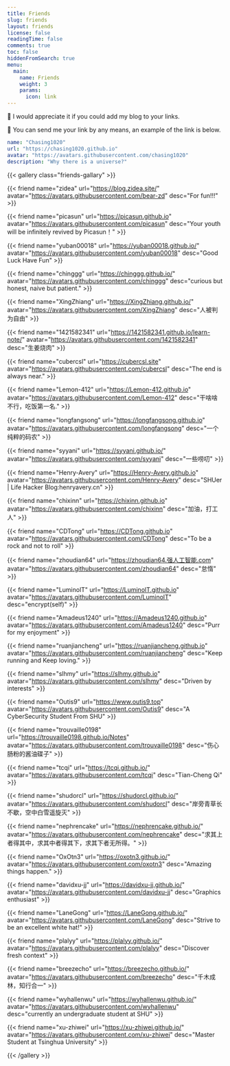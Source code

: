 ```yaml
---
title: Friends
slug: friends
layout: friends
license: false
readingTime: false
comments: true
toc: false
hiddenFromSearch: true
menu:
  main:
    name: Friends
    weight: 3
    params:
      icon: link
---
```



🔗 I would appreciate it if you could add my blog to your links.


🤩 You can send me your link by any means, an example of the link is below.

```yaml
name: "Chasing1020"
url: "https://chasing1020.github.io"
avatar: "https://avatars.githubusercontent.com/chasing1020"
description: "Why there is a universe?"
```

{{< gallery class="friends-gallary" >}}

{{< friend name="zidea" url="https://blog.zidea.site/" avatar="https://avatars.githubusercontent.com/bear-zd" desc="For fun!!!" >}}

{{< friend name="picasun" url="https://picasun.github.io" avatar="https://avatars.githubusercontent.com/picasun" desc="Your youth will be infinitely revived by Picasun！" >}}


{{< friend name="yuban00018" url="https://yuban00018.github.io/" avatar="https://avatars.githubusercontent.com/yuban00018" desc="Good Luck Have Fun" >}}

{{< friend name="chinggg" url="https://chinggg.github.io/" avatar="https://avatars.githubusercontent.com/chinggg" desc="curious but honest, naive but patient." >}}

{{< friend name="XingZhiang" url="https://XingZhiang.github.io/" avatar="https://avatars.githubusercontent.com/XingZhiang" desc="人被判为自由" >}}

{{< friend name="1421582341" url="https://1421582341.github.io/learn-note/" avatar="https://avatars.githubusercontent.com/1421582341" desc="生姜烧肉" >}}

{{< friend name="cubercsl" url="https://cubercsl.site" avatar="https://avatars.githubusercontent.com/cubercsl" desc="The end is always near." >}}

{{< friend name="Lemon-412" url="https://Lemon-412.github.io" avatar="https://avatars.githubusercontent.com/Lemon-412" desc="干啥啥不行，吃饭第一名." >}}

{{< friend name="longfangsong" url="https://longfangsong.github.io" avatar="https://avatars.githubusercontent.com/longfangsong" desc="一个纯粹的码农" >}}

{{< friend name="syyani" url="https://syyani.github.io/" avatar="https://avatars.githubusercontent.com/syyani" desc="一些唠叨" >}}

{{< friend name="Henry-Avery" url="https://Henry-Avery.github.io" avatar="https://avatars.githubusercontent.com/Henry-Avery" desc="SHUer | Life Hacker Blog:henryavery.cn" >}}

{{< friend name="chixinn" url="https://chixinn.github.io" avatar="https://avatars.githubusercontent.com/chixinn" desc="加油，打工人" >}}

{{< friend name="CDTong" url="https://CDTong.github.io" avatar="https://avatars.githubusercontent.com/CDTong" desc="To be a rock and not to roll" >}}

{{< friend name="zhoudian64" url="https://zhoudian64.强人工智能.com" avatar="https://avatars.githubusercontent.com/zhoudian64" desc="怠惰" >}}

{{< friend name="LuminolT" url="https://LuminolT.github.io" avatar="https://avatars.githubusercontent.com/LuminolT" desc="encrypt(self)" >}}

{{< friend name="Amadeus1240" url="https://Amadeus1240.github.io" avatar="https://avatars.githubusercontent.com/Amadeus1240" desc="Purr for my enjoyment" >}}

{{< friend name="ruanjiancheng" url="https://ruanjiancheng.github.io" avatar="https://avatars.githubusercontent.com/ruanjiancheng" desc="Keep running and Keep loving." >}}

{{< friend name="slhmy" url="https://slhmy.github.io" avatar="https://avatars.githubusercontent.com/slhmy" desc="Driven by interests" >}}

{{< friend name="Outis9" url="https://www.outis9.top" avatar="https://avatars.githubusercontent.com/Outis9" desc="A CyberSecurity Student From SHU" >}}

{{< friend name="trouvaille0198" url="https://trouvaille0198.github.io/Notes" avatar="https://avatars.githubusercontent.com/trouvaille0198" desc="伤心肠粉的酱油碟子" >}}

{{< friend name="tcqi" url="https://tcqi.github.io/" avatar="https://avatars.githubusercontent.com/tcqi" desc="Tian-Cheng Qi" >}}

{{< friend name="shudorcl" url="https://shudorcl.github.io/" avatar="https://avatars.githubusercontent.com/shudorcl" desc="岸旁青草长不歇，空中白雪遥旋灭" >}}

{{< friend name="nephrencake" url="https://nephrencake.github.io/" avatar="https://avatars.githubusercontent.com/nephrencake" desc="求其上者得其中，求其中者得其下，求其下者无所得。" >}}

{{< friend name="OxOtn3" url="https://oxotn3.github.io/" avatar="https://avatars.githubusercontent.com/oxotn3" desc="Amazing things happen." >}}

{{< friend name="davidxu-jj" url="https://davidxu-jj.github.io/" avatar="https://avatars.githubusercontent.com/davidxu-jj" desc="Graphics enthusiast" >}}

{{< friend name="LaneGong" url="https://LaneGong.github.io/" avatar="https://avatars.githubusercontent.com/LaneGong" desc="Strive to be an excellent white hat!" >}}

{{< friend name="plalyy" url="https://plalyy.github.io/" avatar="https://avatars.githubusercontent.com/plalyy" desc="Discover fresh context" >}}

{{< friend name="breezecho" url="https://breezecho.github.io/" avatar="https://avatars.githubusercontent.com/breezecho" desc="千木成林，知行合一" >}}

{{< friend name="wyhallenwu" url="https://wyhallenwu.github.io/" avatar="https://avatars.githubusercontent.com/wyhallenwu" desc="currently an undergraduate student at SHU" >}}

{{< friend name="xu-zhiwei" url="https://xu-zhiwei.github.io/" avatar="https://avatars.githubusercontent.com/xu-zhiwei" desc="Master Student at Tsinghua University" >}}


{{< /gallery >}}